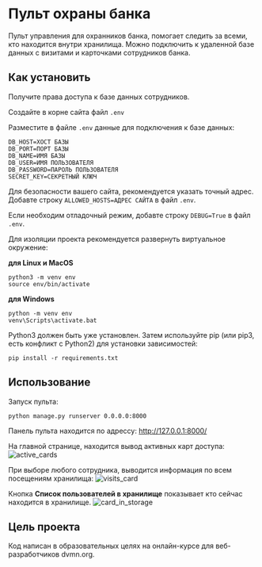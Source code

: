 # Пульт охраны банка

Пульт управления для охранников банка, помогает следить за всеми, кто находится внутри хранилища. Можно подключить к удаленной базе данных с визитами и карточками сотрудников банка.


## Как установить

Получите права доступа к базе данных сотрудников.

Создайте в корне сайта файл ``.env``

Разместите в файле ``.env`` данные для подключения к базе данных:

```
DB_HOST=ХОСТ БАЗЫ
DB_PORT=ПОРТ БАЗЫ
DB_NAME=ИМЯ БАЗЫ
DB_USER=ИМЯ ПОЛЬЗОВАТЕЛЯ
DB_PASSWORD=ПАРОЛЬ ПОЛЬЗОВАТЕЛЯ
SECRET_KEY=СЕКРЕТНЫЙ КЛЮЧ
```

Для безопасности вашего сайта, рекомендуется указать точный адрес. Добавте строку ``ALLOWED_HOSTS=АДРЕС САЙТА`` в  файл ``.env``.

Если необходим отладочный режим, добавте строку ``DEBUG=True`` в  файл ``.env``.

Для изоляции проекта рекомендуется развернуть виртуальное окружение:
  
**для Linux и MacOS**

```
python3 -m venv env
source env/bin/activate
```

**для Windows**

```
python -m venv env
venv\Scripts\activate.bat
```

Python3 должен быть уже установлен. Затем используйте pip (или pip3, есть конфликт с Python2) для установки зависимостей:

```
pip install -r requirements.txt
```


## Использование

Запуск пульта:
```
python manage.py runserver 0.0.0.0:8000
```

Панель пульта находится по адрессу: http://127.0.0.1:8000/

На главной странице, находится вывод активных карт доступа:
![active_cards](https://github.com/viktorshish/django-orm-watching-storage/assets/108957333/0a499a3a-ab19-42a5-99cb-0a1f9562d43d)

При выборе любого сотрудника, выводится информация по всем посещениям хранилища:
![visits_card](https://github.com/viktorshish/django-orm-watching-storage/assets/108957333/92f66788-ae33-40aa-8a36-437dd49c2451)

Кнопка **Список пользователей в хранилище** показывает кто сейчас находится в хранилище.
![card_in_storage](https://github.com/viktorshish/django-orm-watching-storage/assets/108957333/ccef657f-68d1-45d1-b832-653568880c22)


## Цель проекта

Код написан в образовательных целях на онлайн-курсе для веб-разработчиков dvmn.org.
